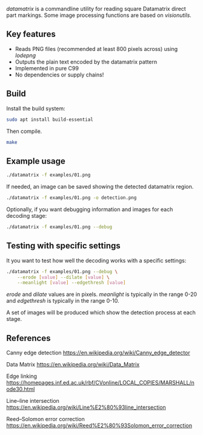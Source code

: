 *datamatrix* is a commandline utility for reading square Datamatrix direct part markings.
Some image processing functions are based on *visionutils*.

## Key features

 * Reads PNG files (recommended at least 800 pixels across) using *lodepng*
 * Outputs the plain text encoded by the datamatrix pattern
 * Implemented in pure C99
 * No dependencies or supply chains!

## Build

Install the build system:

``` bash
sudo apt install build-essential
```

Then compile.

``` bash
make
```

## Example usage

``` bash
./datamatrix -f examples/01.png
```

If needed, an image can be saved showing the detected datamatrix region.

``` bash
./datamatrix -f examples/01.png -o detection.png
```

Optionally, if you want debugging information and images for each decoding stage:

``` bash
./datamatrix -f examples/01.png --debug
```

## Testing with specific settings

It you want to test how well the decoding works with a specific settings:

``` bash
./datamatrix -f examples/01.png --debug \
    --erode [value] --dilate [value] \
    --meanlight [value] --edgethresh [value]
```

*erode* and *dilate* values are in pixels. *meanlight* is typically in the range 0-20 and *edgethresh* is typically in the range 0-10.

A set of images will be produced which show the detection process at each stage.

## References

Canny edge detection https://en.wikipedia.org/wiki/Canny_edge_detector

Data Matrix https://en.wikipedia.org/wiki/Data_Matrix

Edge linking https://homepages.inf.ed.ac.uk/rbf/CVonline/LOCAL_COPIES/MARSHALL/node30.html

Line–line intersection https://en.wikipedia.org/wiki/Line%E2%80%93line_intersection

Reed–Solomon error correction https://en.wikipedia.org/wiki/Reed%E2%80%93Solomon_error_correction
